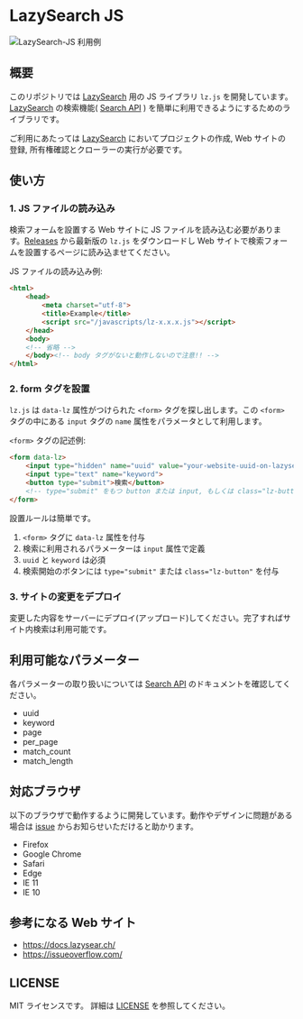 # LazySearch JS

![LazySearch-JS 利用例](./lazysearch-animation.gif)

## 概要

このリポジトリでは [LazySearch](https://lazysear.ch/) 用の JS ライブラリ `lz.js` を開発しています。
[LazySearch](https://lazysear.ch/) の検索機能( [Search API](https://docs.lazysear.ch/api/search/) ) を簡単に利用できるようにするためのライブラリです。

ご利用にあたっては [LazySearch](https://lazysear.ch/) においてプロジェクトの作成, Web サイトの登録, 所有権確認とクローラーの実行が必要です。

## 使い方

### 1. JS ファイルの読み込み

検索フォームを設置する Web サイトに JS ファイルを読み込む必要があります。[Releases](https://github.com/fillin-inc/lazysearch-js/releases) から最新版の `lz.js` をダウンロードし Web サイトで検索フォームを設置するページに読み込ませてください。

JS ファイルの読み込み例:

``` html
<html>
    <head>
        <meta charset="utf-8">
        <title>Example</title>
        <script src="/javascripts/lz-x.x.x.js"></script>
    </head>
    <body>
    <!-- 省略 -->
    </body><!-- body タグがないと動作しないので注意!! -->
</html>
```

### 2. form タグを設置

`lz.js` は `data-lz` 属性がつけられた `<form>` タグを探し出します。この `<form>` タグの中にある `input` タグの `name` 属性をパラメータとして利用します。

`<form>` タグの記述例:

``` html
<form data-lz>
    <input type="hidden" name="uuid" value="your-website-uuid-on-lazysearch">
    <input type="text" name="keyword">
    <button type="submit">検索</button> 
    <!-- type="submit" をもつ button または input, もしくは class="lz-button" の要素で検索開始を検知します -->
</form>
```

設置ルールは簡単です。

1. `<form>` タグに `data-lz` 属性を付与
2. 検索に利用されるパラメーターは `input` 属性で定義
3. `uuid` と `keyword` は必須
4. 検索開始のボタンには `type="submit"` または `class="lz-button"` を付与

### 3. サイトの変更をデプロイ

変更した内容をサーバーにデプロイ(アップロード)してください。完了すればサイト内検索は利用可能です。

## 利用可能なパラメーター

各パラメーターの取り扱いについては [Search API](https://docs.lazysear.ch/api/search/) のドキュメントを確認してください。

- uuid
- keyword
- page
- per_page
- match_count
- match_length

## 対応ブラウザ

以下のブラウザで動作するように開発しています。動作やデザインに問題がある場合は [issue](https://github.com/fillin-inc/lazysearch-js/issues) からお知らせいただけると助かります。

- Firefox
- Google Chrome
- Safari
- Edge
- IE 11
- IE 10

## 参考になる Web サイト

- https://docs.lazysear.ch/
- https://issueoverflow.com/

## LICENSE

MIT ライセンスです。
詳細は [LICENSE](https://github.com/fillin-inc/lazysearch-js/blob/develop/LICENSE) を参照してください。

